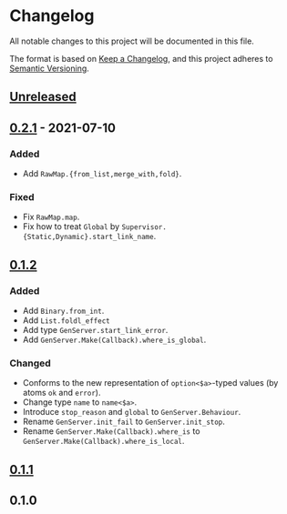 # Changelog

All notable changes to this project will be documented in this file.

The format is based on [Keep a Changelog](http://keepachangelog.com/en/1.0.0/), and this project adheres to [Semantic Versioning](http://semver.org/spec/v2.0.0.html).

## [Unreleased]

## [0.2.1] - 2021-07-10
### Added
- Add `RawMap.{from_list,merge_with,fold}`.

### Fixed
- Fix `RawMap.map`.
- Fix how to treat `Global` by `Supervisor.{Static,Dynamic}.start_link_name`.

## [0.1.2]
### Added
- Add `Binary.from_int`.
- Add `List.foldl_effect`
- Add type `GenServer.start_link_error`.
- Add `GenServer.Make(Callback).where_is_global`.

### Changed
- Conforms to the new representation of `option<$a>`-typed values (by atoms `ok` and `error`).
- Change type `name` to `name<$a>`.
- Introduce `stop_reason` and `global` to `GenServer.Behaviour`.
- Rename `GenServer.init_fail` to `GenServer.init_stop`.
- Rename `GenServer.Make(Callback).where_is` to `GenServer.Make(Callback).where_is_local`.

## [0.1.1]

## 0.1.0


  [Unreleased]: https://github.com/gfngfn/sesterl_stdlib/compare/v0.2.1...HEAD
  [0.2.1]: https://github.com/gfngfn/sesterl_stdlib/compare/v0.1.2...v0.2.1
  [0.1.2]: https://github.com/gfngfn/sesterl_stdlib/compare/v0.1.1...v0.1.2
  [0.1.1]: https://github.com/gfngfn/sesterl_stdlib/compare/v0.1.0...v0.1.1
